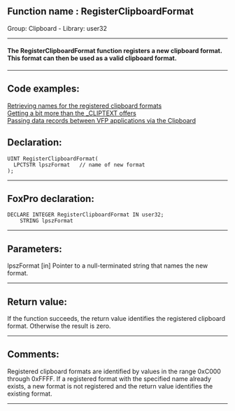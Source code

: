 
## Function name : RegisterClipboardFormat
Group: Clipboard - Library: user32    
***  


#### The RegisterClipboardFormat function registers a new clipboard format. This format can then be used as a valid clipboard format. 
***  


## Code examples:
[Retrieving names for the registered clipboard formats](../../samples/sample_268.md)  
[Getting a bit more than the _CLIPTEXT offers](../../samples/sample_278.md)  
[Passing data records between VFP applications via the Clipboard](../../samples/sample_346.md)  

## Declaration:
```foxpro  
UINT RegisterClipboardFormat(
  LPCTSTR lpszFormat   // name of new format
);  
```  
***  


## FoxPro declaration:
```foxpro  
DECLARE INTEGER RegisterClipboardFormat IN user32;
	STRING lpszFormat  
```  
***  


## Parameters:
lpszFormat 
[in] Pointer to a null-terminated string that names the new format.   
***  


## Return value:
If the function succeeds, the return value identifies the registered clipboard format. Otherwise the result is zero.  
***  


## Comments:
Registered clipboard formats are identified by values in the range 0xC000 through 0xFFFF. If a registered format with the specified name already exists, a new format is not registered and the return value identifies the existing format.   
  
***  

